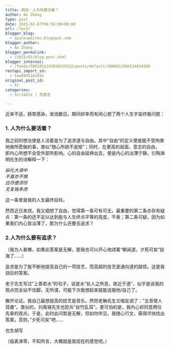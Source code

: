 ```yaml
---
title: 胡话：人为啥要活着？
author: Ao Zhang
type: post
date: 2015-02-07T06:56:00+00:00
url: /?p=57
blogger_blog:
  - qianxuweiren.blogspot.com
blogger_author:
  - Ao Zhang
blogger_permalink:
  - /2015/02/blog-post.html
blogger_internal:
  - /feeds/5891851243558319332/posts/default/3006812983524034360
restapi_import_id:
  - 5aa60451b191e
original_post_id:
  - 57
categories:
  - Scribble | 荒唐言

---
```

近来不适，肠胃感染，发烧数日。期间却幸而有闲心想了两个人生宇宙终极问题：

### 1. 人为什么要活着？

我之前的想法便是人活着是为了追求道与自由。其中”自由“的定义便是能不受拘束地做所愿做的事，类似“随心所欲不逾矩”；同时，在更高的层面，意志的自由， 即内心所想不会受外部所影响。心的自由延伸出去，便是内心的淡薄宁静。引陶渊明先生的诗解释一下：

<div>
  <i>纵化大浪中</i>
</div>

<div>
  <i>不喜亦不惧</i>
</div>

<div>
  <i>应尽便须尽</i>
</div>

<div>
  <i>无复独多虑</i>
</div>

这一条曾是我的人生最终目标。

然而近日发烧，我又细想了自由，觉得第一条可有可无，最重要的第二条亦存有疑点：第一条的还不足以达到能与人生终点平等的高度，不表；第二条可疑，因为如果我们内心皆淡薄了，那为什么还要去追求？

### 2.人为什么要有追求？ 

（我为人甚懒，如果此答案是无解，那我也可以开心地颂着“朝闻道，夕死可矣”投海了……）

追求是为了能不断地提高自己的一项技艺，而高超的技艺是通向道的路径。这是我烧后的答案。

老子先生写过”上善若水“的句子，说是水”处人之所恶，故近于道“，似乎是说我的观点完全站不住脚。无所谓，可能下次我想起来就能说服他/自己了。

撇开论证。我自己最想提高的技艺是音乐。然而老聃先生又唱反调了：”五音使人耳聋“。类似的，刘禹锡先生也贬斥”丝竹乱耳“。更可怕的是，我内心却同意两位先辈的观点。于是，此时此问暂是无解，但如你所见，我随心行文，需得尽快找出答案，否则，”夕死可矣“吧……

也生胡写

（临表涕零，不知所言，大概就是我现在的感觉吧。）